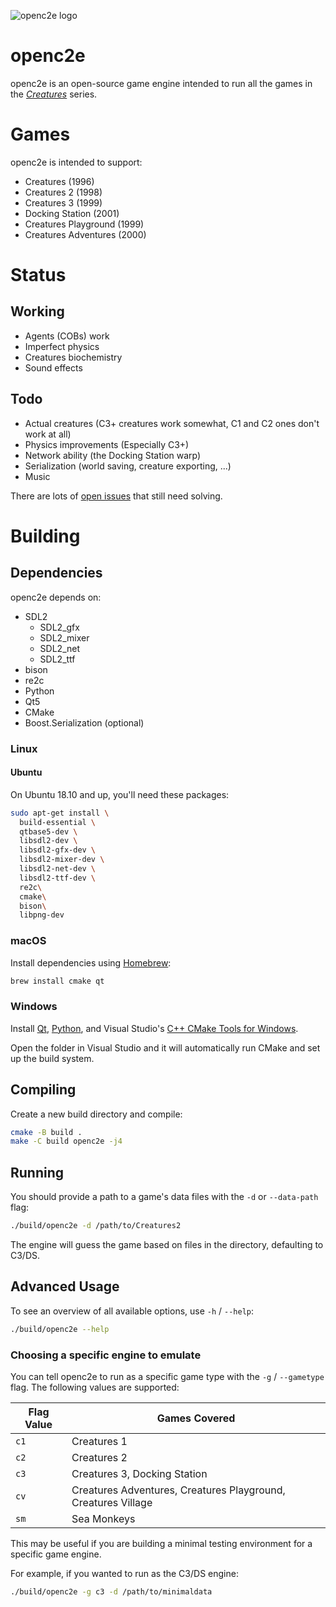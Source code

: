 ![openc2e logo](https://raw.githubusercontent.com/ligfx/openc2e/master/Openc2e-logo2008.png)


# openc2e

openc2e is an open-source game engine intended to run all the games in the
[_Creatures_](https://creatures.wiki) series.

# Games

openc2e is intended to support:

* Creatures (1996)
* Creatures 2 (1998)
* Creatures 3 (1999)
* Docking Station (2001)
* Creatures Playground (1999)
* Creatures Adventures (2000)

# Status

## Working

* Agents (COBs) work
* Imperfect physics
* Creatures biochemistry
* Sound effects

## Todo

* Actual creatures (C3+ creatures work somewhat, C1 and C2 ones don't work at all)
* Physics improvements (Especially C3+)
* Network ability (the Docking Station warp)
* Serialization (world saving, creature exporting, ...)
* Music

There are lots of [open issues](https://github.com/openc2e/openc2e/issues) that still need solving.

# Building

## Dependencies

openc2e depends on:

* SDL2
  * SDL2_gfx
  * SDL2_mixer
  * SDL2_net
  * SDL2_ttf
* bison
* re2c
* Python
* Qt5
* CMake
* Boost.Serialization (optional)

### Linux

#### Ubuntu

On Ubuntu 18.10 and up, you'll need these packages:

```bash
sudo apt-get install \
  build-essential \
  qtbase5-dev \
  libsdl2-dev \
  libsdl2-gfx-dev \
  libsdl2-mixer-dev \
  libsdl2-net-dev \
  libsdl2-ttf-dev \
  re2c\
  cmake\
  bison\
  libpng-dev
```

### macOS

Install dependencies using [Homebrew](https://brew.sh):

```bash
brew install cmake qt
```

### Windows

Install [Qt](https://www.qt.io/download), [Python](https://www.microsoft.com/en-us/p/python-38/9mssztt1n39l#activetab=pivot:overviewtab), and Visual Studio's [C++ CMake Tools for Windows](https://docs.microsoft.com/en-us/cpp/build/cmake-projects-in-visual-studio?view=vs-2019#installation).

Open the folder in Visual Studio and it will automatically run CMake and set up the build system.

## Compiling

Create a new build directory and compile:

```bash
cmake -B build .
make -C build openc2e -j4
```

## Running

You should provide a path to a game's data files with the `-d` or `--data-path` flag:

```bash
./build/openc2e -d /path/to/Creatures2
```

The engine will guess the game based on files in the directory, defaulting to C3/DS.

## Advanced Usage

To see an overview of all available options, use `-h` / `--help`:
```bash
./build/openc2e --help
```

### Choosing a specific engine to emulate

You can tell openc2e to run as a specific game type with the `-g` / `--gametype` flag. The following values are supported:

| Flag Value | Games Covered                                                 |
|------------|---------------------------------------------------------------|
| `c1`       | Creatures 1                                                   |
| `c2`       | Creatures 2                                                   |
| `c3`       | Creatures 3, Docking Station                                  |
| `cv`       | Creatures Adventures, Creatures Playground, Creatures Village |
| `sm`       | Sea Monkeys                                                   |

This may be useful if you are building a minimal testing environment for a specific game engine.

For example, if you wanted to run as the C3/DS engine:

```bash
./build/openc2e -g c3 -d /path/to/minimaldata
```


